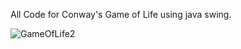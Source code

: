 All Code for Conway's Game of Life using java swing.







![GameOfLife2](https://github.com/user-attachments/assets/60c138e2-cbf8-4b6e-8ac3-749c8b29f17b)
